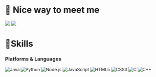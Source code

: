 # 🤞 Nice way to meet me
<p>
  <a href="https://kimgwanjung.tistory.com/" target="_blank"><img src="http://img.shields.io/badge/-Tech%20blog-black?style=flat-square&logo=github"/></a>
  <a href="mailto:kimgwanjung0424@gmail.com" target="_blank"><img src="https://img.shields.io/badge/kimgwanjung0424-d14836?style=flat-square&logo=Gmail&logoColor=white"/></a>
</p>

# 💪Skills
### Platforms & Languages
![Java](https://img.shields.io/badge/Java-007396.svg?&style=for-the-badge&logo=Java&logoColor=white) ![Python](https://img.shields.io/badge/Python-3776AB.svg?&style=for-the-badge&logo=Python&logoColor=white) ![Node.js](https://img.shields.io/badge/Node.js-339933?style=for-the-badge&logo=Node.js&logoColor=white) ![JavaScript](https://img.shields.io/badge/JavaScript-F7DF1E.svg?&style=for-the-badge&logo=JavaScript&logoColor=white)
![HTML5](https://img.shields.io/badge/HTML5-E34F26.svg?&style=for-the-badge&logo=HTML5&logoColor=white) ![CSS3](https://img.shields.io/badge/CSS3-1572B6.svg?&style=for-the-badge&logo=CSS3&logoColor=white) ![C](https://img.shields.io/badge/C-A8B9CC?style=for-the-badge&logo=C&logoColor=white) ![C++](https://img.shields.io/badge/C++-A8B9CC?style=for-the-badge&logo=C++&logoColor=white)
